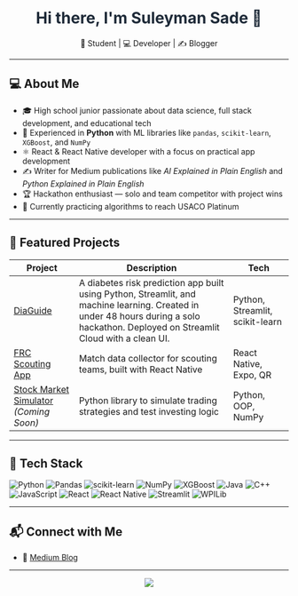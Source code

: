 <!-- Banner -->

<h1 align="center" style="color:#1E2A38;">
  Hi there, I'm Suleyman Sade 👋
</h1>

<p align="center">
  🧠 Student | 💻 Developer | ✍️ Blogger
</p>

---

## 💻 About Me

- 🎓 High school junior passionate about data science, full stack development, and educational tech  
- 🐍 Experienced in **Python** with ML libraries like `pandas`, `scikit-learn`, `XGBoost`, and `NumPy`  
- ⚛️ React & React Native developer with a focus on practical app development  
- ✍️ Writer for Medium publications like *AI Explained in Plain English* and *Python Explained in Plain English*  
- 🏆 Hackathon enthusiast — solo and team competitor with project wins  
- 🧠 Currently practicing algorithms to reach USACO Platinum

---

## 🚀 Featured Projects

| Project | Description | Tech |
|--------|-------------|------|
| [DiaGuide](https://github.com/SuleymanSade/DiaGuide) | A diabetes risk prediction app built using Python, Streamlit, and machine learning. Created in under 48 hours during a solo hackathon. Deployed on Streamlit Cloud with a clean UI. | Python, Streamlit, scikit-learn |
| [FRC Scouting App](https://github.com/2635Lakemonsters/scouting-app-2635) | Match data collector for scouting teams, built with React Native | React Native, Expo, QR |
| [Stock Market Simulator](#) *(Coming Soon)* | Python library to simulate trading strategies and test investing logic | Python, OOP, NumPy |

---

## 🧰 Tech Stack

![Python](https://img.shields.io/badge/-Python-1E2A38?style=flat-square&logo=python&logoColor=gold)
![Pandas](https://img.shields.io/badge/-Pandas-1E2A38?style=flat-square&logo=pandas&logoColor=gold)
![scikit-learn](https://img.shields.io/badge/-scikit--learn-1E2A38?style=flat-square&logo=scikit-learn&logoColor=gold)
![NumPy](https://img.shields.io/badge/-NumPy-1E2A38?style=flat-square&logo=numpy&logoColor=gold)
![XGBoost](https://img.shields.io/badge/-XGBoost-1E2A38?style=flat-square&logo=xgboost&logoColor=gold)
![Java](https://img.shields.io/badge/-Java-1E2A38?style=flat-square&logo=java&logoColor=gold)
![C++](https://img.shields.io/badge/-C++-1E2A38?style=flat-square&logo=c%2B%2B&logoColor=gold)
![JavaScript](https://img.shields.io/badge/-JavaScript-1E2A38?style=flat-square&logo=javascript&logoColor=gold)
![React](https://img.shields.io/badge/-React-1E2A38?style=flat-square&logo=react&logoColor=gold)
![React Native](https://img.shields.io/badge/-React%20Native-1E2A38?style=flat-square&logo=react&logoColor=gold)
![Streamlit](https://img.shields.io/badge/-Streamlit-1E2A38?style=flat-square&logo=streamlit&logoColor=gold)
![WPILib](https://img.shields.io/badge/-WPILib-1E2A38?style=flat-square&logo=wpilib&logoColor=gold)

---

## 📬 Connect with Me

- 📝 [Medium Blog](https://medium.com/@suleymansade09)

---

<p align="center">
  <img src="https://capsule-render.vercel.app/api?type=waving&color=1E2A38&height=100&section=footer" />
</p>
